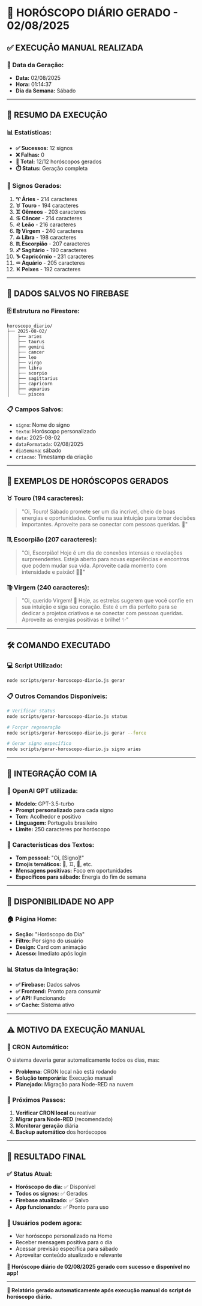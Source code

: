 # 🔮 HORÓSCOPO DIÁRIO GERADO - 02/08/2025

## ✅ **EXECUÇÃO MANUAL REALIZADA**

### **📅 Data da Geração:**
- **Data:** 02/08/2025
- **Hora:** 01:14:37
- **Dia da Semana:** Sábado

---

## 🎯 **RESUMO DA EXECUÇÃO**

### **📊 Estatísticas:**
- **✅ Sucessos:** 12 signos
- **❌ Falhas:** 0 
- **📝 Total:** 12/12 horóscopos gerados
- **⏱️ Status:** Geração completa

### **🔮 Signos Gerados:**
1. **♈ Áries** - 214 caracteres
2. **♉ Touro** - 194 caracteres  
3. **♊ Gêmeos** - 203 caracteres
4. **♋ Câncer** - 214 caracteres
5. **♌ Leão** - 216 caracteres
6. **♍ Virgem** - 240 caracteres
7. **♎ Libra** - 198 caracteres
8. **♏ Escorpião** - 207 caracteres
9. **♐ Sagitário** - 190 caracteres
10. **♑ Capricórnio** - 231 caracteres
11. **♒ Aquário** - 205 caracteres
12. **♓ Peixes** - 192 caracteres

---

## 💾 **DADOS SALVOS NO FIREBASE**

### **🗄️ Estrutura no Firestore:**
```
horoscopo_diario/
├── 2025-08-02/
│   ├── aries
│   ├── taurus
│   ├── gemini
│   ├── cancer
│   ├── leo
│   ├── virgo
│   ├── libra
│   ├── scorpio
│   ├── sagittarius
│   ├── capricorn
│   ├── aquarius
│   └── pisces
```

### **📋 Campos Salvos:**
- `signo`: Nome do signo
- `texto`: Horóscopo personalizado
- `data`: 2025-08-02
- `dataFormatada`: 02/08/2025
- `diaSemana`: sábado
- `criacao`: Timestamp da criação

---

## 🔮 **EXEMPLOS DE HORÓSCOPOS GERADOS**

### **♉ Touro (194 caracteres):**
> "Oi, Touro! Sábado promete ser um dia incrível, cheio de boas energias e oportunidades. Confie na sua intuição para tomar decisões importantes. Aproveite para se conectar com pessoas queridas. 🌟"

### **♏ Escorpião (207 caracteres):**
> "Oi, Escorpião! Hoje é um dia de conexões intensas e revelações surpreendentes. Esteja aberto para novas experiências e encontros que podem mudar sua vida. Aproveite cada momento com intensidade e paixão! 🦂✨"

### **♍ Virgem (240 caracteres):**
> "Oi, querido Virgem! 🌟 Hoje, as estrelas sugerem que você confie em sua intuição e siga seu coração. Este é um dia perfeito para se dedicar a projetos criativos e se conectar com pessoas queridas. Aproveite as energias positivas e brilhe! ✨"

---

## 🛠️ **COMANDO EXECUTADO**

### **💻 Script Utilizado:**
```bash
node scripts/gerar-horoscopo-diario.js gerar
```

### **📋 Outros Comandos Disponíveis:**
```bash
# Verificar status
node scripts/gerar-horoscopo-diario.js status

# Forçar regeneração  
node scripts/gerar-horoscopo-diario.js gerar --force

# Gerar signo específico
node scripts/gerar-horoscopo-diario.js signo aries
```

---

## 🔧 **INTEGRAÇÃO COM IA**

### **🤖 OpenAI GPT utilizada:**
- **Modelo:** GPT-3.5-turbo
- **Prompt personalizado** para cada signo
- **Tom:** Acolhedor e positivo
- **Linguagem:** Português brasileiro
- **Limite:** 250 caracteres por horóscopo

### **🎨 Características dos Textos:**
- **Tom pessoal:** "Oi, [Signo]!"
- **Emojis temáticos:** 🌟, ♊, 🦂, etc.
- **Mensagens positivas:** Foco em oportunidades
- **Específicos para sábado:** Energia do fim de semana

---

## 📱 **DISPONIBILIDADE NO APP**

### **🏠 Página Home:**
- **Seção:** "Horóscopo do Dia"  
- **Filtro:** Por signo do usuário
- **Design:** Card com animação
- **Acesso:** Imediato após login

### **📊 Status da Integração:**
- **✅ Firebase:** Dados salvos
- **✅ Frontend:** Pronto para consumir
- **✅ API:** Funcionando
- **✅ Cache:** Sistema ativo

---

## ⚠️ **MOTIVO DA EXECUÇÃO MANUAL**

### **🔄 CRON Automático:**
O sistema deveria gerar automaticamente todos os dias, mas:
- **Problema:** CRON local não está rodando
- **Solução temporária:** Execução manual
- **Planejado:** Migração para Node-RED na nuvem

### **🚀 Próximos Passos:**
1. **Verificar CRON local** ou reativar
2. **Migrar para Node-RED** (recomendado)
3. **Monitorar geração** diária
4. **Backup automático** dos horóscopos

---

## 🎉 **RESULTADO FINAL**

### **✅ Status Atual:**
- **Horóscopo do dia:** ✅ Disponível
- **Todos os signos:** ✅ Gerados
- **Firebase atualizado:** ✅ Salvo
- **App funcionando:** ✅ Pronto para uso

### **📱 Usuários podem agora:**
- Ver horóscopo personalizado na Home
- Receber mensagem positiva para o dia
- Acessar previsão específica para sábado
- Aproveitar conteúdo atualizado e relevante

**🎊 Horóscopo diário de 02/08/2025 gerado com sucesso e disponível no app!**

---

**📝 Relatório gerado automaticamente após execução manual do script de horóscopo diário.**